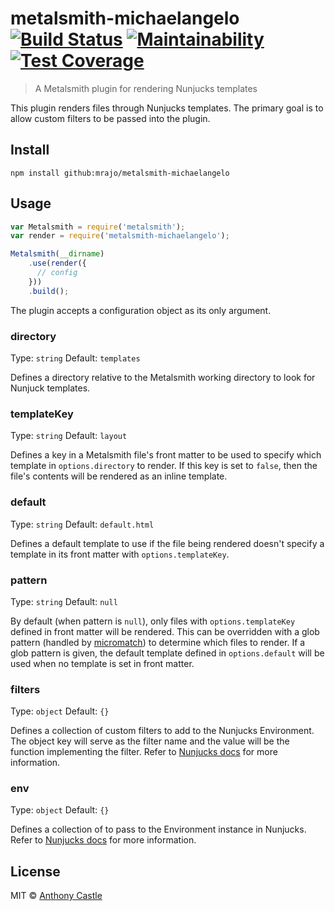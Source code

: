 # metalsmith-michaelangelo [![Build Status](https://travis-ci.org/mrajo/metalsmith-michaelangelo.svg?branch=master)](https://travis-ci.org/mrajo/metalsmith-michaelangelo) [![Maintainability](https://api.codeclimate.com/v1/badges/de1fc8b092ef81484d3b/maintainability)](https://codeclimate.com/github/mrajo/metalsmith-michaelangelo/maintainability) [![Test Coverage](https://api.codeclimate.com/v1/badges/de1fc8b092ef81484d3b/test_coverage)](https://codeclimate.com/github/mrajo/metalsmith-michaelangelo/test_coverage)

> A Metalsmith plugin for rendering Nunjucks templates

This plugin renders files through Nunjucks templates. The primary goal is to
allow custom filters to be passed into the plugin.

## Install

```
npm install github:mrajo/metalsmith-michaelangelo
```

## Usage

```javascript
var Metalsmith = require('metalsmith');
var render = require('metalsmith-michaelangelo');

Metalsmith(__dirname)
    .use(render({
      // config
    }))
    .build();
```

The plugin accepts a configuration object as its only argument.

### directory
Type: `string`
Default: `templates`

Defines a directory relative to the Metalsmith working directory to look for
Nunjuck templates.

### templateKey
Type: `string`
Default: `layout`

Defines a key in a Metalsmith file's front matter to be used to specify which
template in `options.directory` to render. If this key is set to `false`, then
the file's contents will be rendered as an inline template.

### default
Type: `string`
Default: `default.html`

Defines a default template to use if the file being rendered doesn't specify a
template in its front matter with `options.templateKey`.

### pattern
Type: `string`
Default: `null`

By default (when pattern is `null`), only files with `options.templateKey`
defined in front matter will be rendered. This can be overridden with a glob
pattern (handled by [micromatch](https://github.com/jonschlinkert/micromatch))
to determine which files to render. If a glob pattern is given, the default
template defined in `options.default` will be used when no template is set in
front matter.

### filters
Type: `object`
Default: `{}`

Defines a collection of custom filters to add to the Nunjucks Environment. The
object key will serve as the filter name and the value will be the function
implementing the filter. Refer to [Nunjucks docs](http://mozilla.github.io/nunjucks/api.html#custom-filters)
for more information.

### env
Type: `object`
Default: `{}`

Defines a collection of to pass to the Environment instance in Nunjucks. Refer to
[Nunjucks docs](https://mozilla.github.io/nunjucks/api.html#configure) for more information.

## License

MIT © [Anthony Castle](http://github.com/mrajo)
